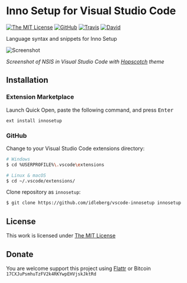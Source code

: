 # Inno Setup for Visual Studio Code

[![The MIT License](https://img.shields.io/badge/license-MIT-orange.svg?style=flat-square)](http://opensource.org/licenses/MIT)
[![GitHub](https://img.shields.io/github/release/idleberg/vscode-innosetup.svg?style=flat-square)](https://github.com/idleberg/vscode-innosetup/releases)
[![Travis](https://img.shields.io/travis/idleberg/vscode-innosetup.svg?style=flat-square)](https://travis-ci.org/idleberg/vscode-innosetup)
[![David](https://img.shields.io/david/dev/idleberg/vscode-innosetup.svg?style=flat-square)](https://david-dm.org/idleberg/vscode-innosetup#info=devDependencies)

Language syntax and snippets for Inno Setup

![Screenshot](https://raw.githubusercontent.com/idleberg/vscode-innosetup/master/images/screenshot.png)

*Screenshot of NSIS in Visual Studio Code with [Hopscotch](https://marketplace.visualstudio.com/items?itemName=gerane.Theme-Hopscotch) theme*

## Installation

### Extension Marketplace

Launch Quick Open, paste the following command, and press <kbd>Enter</kbd>

`ext install innosetup`

### GitHub

Change to your Visual Studio Code extensions directory:

```bash
# Windows
$ cd %USERPROFILE%\.vscode\extensions

# Linux & macOS
$ cd ~/.vscode/extensions/
```

Clone repository as `innosetup`:

```bash
$ git clone https://github.com/idleberg/vscode-innosetup innosetup
```

## License

This work is licensed under [The MIT License](https://opensource.org/licenses/MIT)

## Donate

You are welcome support this project using [Flattr](https://flattr.com/submit/auto?user_id=idleberg&url=https://github.com/idleberg/vscode-innosetup) or Bitcoin `17CXJuPsmhuTzFV2k4RKYwpEHVjskJktRd`